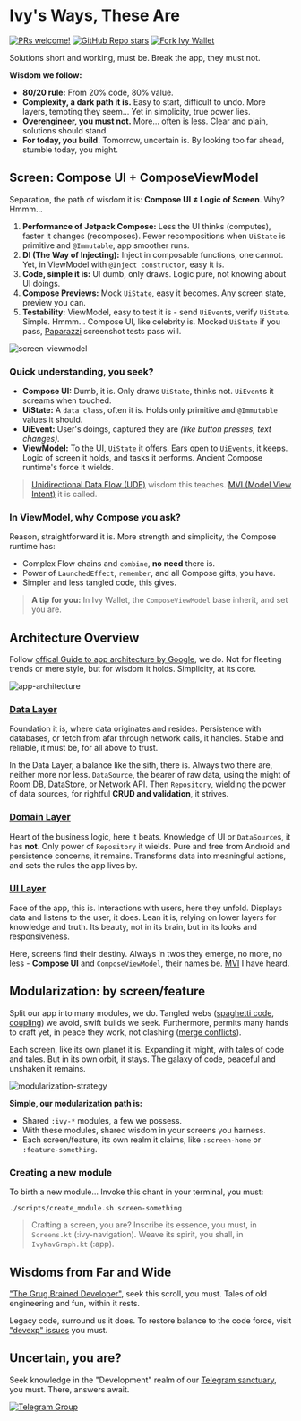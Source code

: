 # Ivy's Ways, These Are

[![PRs welcome!](https://img.shields.io/badge/PRs-welcome-brightgreen.svg)](https://github.com/arclud/my-wallet/blob/main/CONTRIBUTING.md)
[![GitHub Repo stars](https://img.shields.io/github/stars/arclud/my-wallet?style=social)](https://github.com/arclud/my-wallet/stargazers)
[![Fork Ivy Wallet](https://img.shields.io/github/forks/arclud/my-wallet?logo=github&style=social)](https://github.com/arclud/my-wallet/fork)

Solutions short and working, must be. Break the app, they must not.

**Wisdom we follow:**

- **80/20 rule:** From 20% code, 80% value.
- **Complexity, a dark path it is.** Easy to start, difficult to undo. More layers, tempting they seem... Yet in simplicity, true power lies.
- **Overengineer, you must not.** More... often is less. Clear and plain, solutions should stand.
- **For today, you build.** Tomorrow, uncertain is. By looking too far ahead, stumble today, you might.

## Screen: Compose UI + ComposeViewModel

Separation, the path of wisdom it is: **Compose UI ≠ Logic of Screen**. Why? Hmmm...

1. **Performance of Jetpack Compose:** Less the UI thinks (computes), faster it changes (recomposes). Fewer recompositions when `UiState` is primitive and `@Immutable`, app smoother runs.
2. **DI (The Way of Injecting):** Inject in composable functions, one cannot. Yet, in ViewModel with `@Inject constructor`, easy it is.
3. **Code, simple it is:** UI dumb, only draws. Logic pure, not knowing about UI doings.
4. **Compose Previews:** Mock `UiState`, easy it becomes. Any screen state, preview you can.
5. **Testability:** ViewModel, easy to test it is - send `UiEvent`s, verify `UiState`. Simple. Hmmm... Compose UI, like celebrity is. Mocked `UiState` if you pass, [Paparazzi](https://github.com/cashapp/paparazzi) screenshot tests pass will.

![screen-viewmodel](../assets/screen-vm.svg)

### Quick understanding, you seek?

- **Compose UI:** Dumb, it is. Only draws `UiState`, thinks not. `UiEvent`s it screams when touched.
- **UiState:** A `data class`, often it is. Holds only primitive and `@Immutable` values it should.
- **UiEvent:** User's doings, captured they are _(like button presses, text changes)._
- **ViewModel:** To the UI, `UiState` it offers. Ears open to `UiEvents`, it keeps. Logic of screen it holds, and tasks it performs. Ancient Compose runtime's force it wields.

> [Unidirectional Data Flow (UDF)](https://developer.android.com/jetpack/compose/architecture#udf) wisdom this teaches. [MVI (Model View Intent)](https://staltz.com/unidirectional-user-interface-architectures.html) it is called.

### In ViewModel, why Compose you ask?

Reason, straightforward it is. More strength and simplicity, the Compose runtime has:

- Complex Flow chains and  `combine`, **no need** there is.
- Power of `LaunchedEffect`, `remember`, and all Compose gifts, you have.
- Simpler and less tangled code, this gives.

> **A tip for you:** In Ivy Wallet, the `ComposeViewModel` base inherit, and set you are.

## Architecture Overview

Follow [offical Guide to app architecture by Google](https://developer.android.com/topic/architecture), we do. Not for fleeting trends or mere style, but for wisdom it holds. Simplicity, at its core.

![app-architecture](../assets/app-layers.svg)

### [Data Layer](https://developer.android.com/topic/architecture/data-layer)

Foundation it is, where data originates and resides. Persistence with databases, or fetch from afar through network calls, it handles. Stable and reliable, it must be, for all above to trust. 

In the Data Layer, a balance like the sith, there is. Always two there are, neither more nor less. `DataSource`, the bearer of raw data, using the might of [Room DB](https://developer.android.com/training/data-storage/room), [DataStore](https://developer.android.com/topic/libraries/architecture/datastore), or Network API. Then `Repository`, wielding the power of data sources, for rightful **CRUD and validation**, it strives.

### [Domain Layer](https://developer.android.com/topic/architecture/domain-layer)

Heart of the business logic, here it beats. Knowledge of UI or `DataSource`s, it has **not**. Only power of `Repository` it wields. Pure and free from Android and persistence concerns, it remains. Transforms data into meaningful actions, and sets the rules the app lives by. 

### [UI Layer](https://developer.android.com/topic/architecture/ui-layer)

Face of the app, this is. Interactions with users, here they unfold. Displays data and listens to the user, it does. Lean it is, relying on lower layers for knowledge and truth. Its beauty, not in its brain, but in its looks and responsiveness. 

Here, screens find their destiny. Always in twos they emerge, no more, no less - **Compose UI** and `ComposeViewModel`, their names be. [MVI](https://staltz.com/unidirectional-user-interface-architectures.html) I have heard.

## Modularization: by screen/feature

Split our app into many modules, we do. Tangled webs ([spaghetti code](https://en.wikipedia.org/wiki/Spaghetti_code), [coupling](https://en.wikipedia.org/wiki/Coupling_(computer_programming))) we avoid, swift builds we seek. Furthermore, permits many hands to craft yet, in peace they work, not clashing ([merge conflicts](https://docs.github.com/en/pull-requests/collaborating-with-pull-requests/addressing-merge-conflicts/about-merge-conflicts)).

Each screen, like its own planet it is. Expanding it might, with tales of code and tales. But in its own orbit, it stays. The galaxy of code, peaceful and unshaken it remains.

![modularization-strategy](../assets/modularization.svg)

**Simple, our modularization path is:**

- Shared `:ivy-*` modules, a few we possess.
- With these modules, shared wisdom in your screens you harness.
- Each screen/feature, its own realm it claims, like `:screen-home` or `:feature-something`.

### Creating a new module

To birth a new module... Invoke this chant in your terminal, you must:
```
./scripts/create_module.sh screen-something
```

> Crafting a screen, you are? Inscribe its essence, you must, in `Screens.kt` (:ivy-navigation). Weave its spirit, you shall, in `IvyNavGraph.kt` (:app).

## Wisdoms from Far and Wide

["The Grug Brained Developer"](https://grugbrain.dev/), seek this scroll, you must. Tales of old engineering and fun, within it rests.

Legacy code, surround us it does. To restore balance to the code force, visit ["devexp" issues](https://github.com/arclud/my-wallet/labels/devexp) you must.

## Uncertain, you are?

Seek knowledge in the "Development" realm of our [Telegram sanctuary](https://t.me/+ETavgioAvWg4NThk), you must. There, answers await.

[![Telegram Group](https://img.shields.io/badge/Telegram-2CA5E0?style=for-the-badge&logo=telegram&logoColor=white)](https://t.me/+ETavgioAvWg4NThk)
